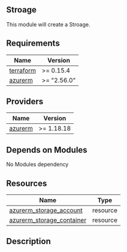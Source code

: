 ## Stroage
This module will create a Stroage.


## Requirements

| Name | Version |
|------|---------|
| <a name="terraform"></a> [terraform](#requirement\_terraform) | >= 0.15.4 |
| <a name="provider_azurerm"></a> [azurerm](#requirement\_azurerm) | >= "2.56.0" |

## Providers

| Name | Version |
|------|---------|
| <a name="provider_azurerm"></a> [azurerm](#provider\_azurerm) | >= 1.18.18 |

## Depends on Modules
No Modules dependency


## Resources

| Name | Type |
|------|------|
| [azurerm_storage_account](https://registry.terraform.io/providers/hashicorp/azurerm/latest/docs/resources/storage_container)   | resource |
| [azurerm_storage_container](https://registry.terraform.io/providers/hashicorp/azurerm/latest/docs/resources/storage_container) | resource |

## Description
